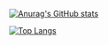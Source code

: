 [![Anurag's GitHub stats](https://github-readme-stats.vercel.app/api?username=krishanu-xc&show_icons=true&theme=swift)](https://github.com/anuraghazra/github-readme-stats)

[![Top Langs](https://github-readme-stats.vercel.app/api/top-langs/?username=krishanu-xc&layout=compact&theme=swift)](https://github.com/anuraghazra/github-readme-stats)
